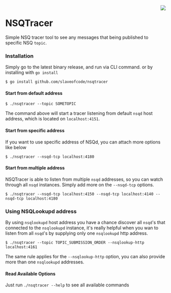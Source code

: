 <img src="https://raw.github.com/slaveofcode/nsqtracer/main/logos/logo.png" align="right" />

# NSQTracer
Simple NSQ tracer tool to see any messages that being published to specific NSQ `topic`.

### Installation
Simply go to the latest binary release, and run via CLI command. or by installing with `go install`

```
$ go install github.com/slaveofcode/nsqtracer
```

#### Start from default address
```
$ ./nsqtracer --topic SOMETOPIC
```

The command above will start a tracer listening from default `nsqd` host address, which is located on `localhost:4151`. 


#### Start from specific address
If you want to use specific address of NSQd, you can attach more options like below

```
$ ./nsqtracer --nsqd-tcp localhost:4180
```

#### Start from multiple address
NSQTracer is able to listen from multiple `nsqd` addresses, so you can watch through all `nsqd` instances. Simply add more on the `--nsqd-tcp` options.

```
$ ./nsqtracer --nsqd-tcp localhost:4150 --nsqd-tcp localhost:4140 --nsqd-tcp localhost:4180
```

### Using NSQLookupd address
By using `nsqlookupd` host address you have a chance discover all `nsqd`'s that connected to the `nsqlookupd` instance, it's really helpful when you wan to listen from all `nsqd`'s by supplying only one `nsqlookupd` http address.

```
$ ./nsqtracer --topic TOPIC_SUBMISSION_ORDER --nsqlookup-http localhost:4161
```

The same rule applies for the `--nsqlookup-http` option, you can also provide more than one `nsqlookupd` addresses.

#### Read Available Options
Just run `./nsqtracer --help` to see all available commands